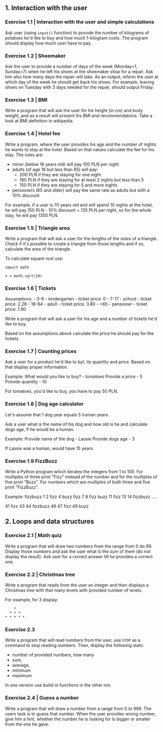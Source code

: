 ## 1. Interaction with the user

### Exercise 1.1 | Interaction with the user and simple calculations
Ask user (using `input()` function) to provide the number of kilograms of potatoes he'd like to buy and how much 1-kilogram costs. The program should display how much user have to pay.

### Exercise 1.2 | Shoemaker

Ask the user to provide a number of days of the week (Monday=1, Sunday=7) when he left his shoes at the shoemaker shop for a repair. Ask him also how many days the repair will take. As an output, inform the user at which day of the week he should get back his shoes. For example, leaving shoes on Tuesday with 3 days needed for the repair, should output Friday. 

### Exercise 1.3 | BMI

Write a program that will ask the user for his height (in cm) and body weight, and as a result will present his BMI and recommendations. Take a look at BMI definition in wikipedia. 

### Exercise 1.4 | Hotel fee

Write a program, where the user provides his age and the number of nights he wants to stay at the hotel. Based on that values calculate the fee for his stay. The rules are:

- minor (below 18 years old) will pay 100 PLN per night
- adults (of age 18 but less than 65) will pay:
    - 200 PLN if they are staying for one night
    - 180 PLN if they are staying for at least 2 nights but less than 5
    - 150 PLN if they are staying for 5 and more nights
- pensioners (65 and older) will pay the same rate as adults but with a 10% discount

For example, if a user is 70 years old and will spend 10 nights at the hotel, he will pay 150 PLN - 10% discount = 135 PLN per night, so for the whole stay, he will pay 1350 PLN.

### Exercise 1.5 | Triangle area

Write a program that will ask a user for the lengths of the sides of a triangle. Check if it's possible to create a triangle from those lengths and if so, calculate the area of the triangle. 

To calculate square root use:
```
import math

x = math.sqrt(10)
```

### Exercise 1.6 | Tickets

Assumptions:
	- 0-6   - kindergarten - ticket price: 0
	- 7-17  - school       - ticket price: 2.28
	- 18-64 - adult        - ticket price: 3.80
	- +65   - pensioner    - ticket price: 1.90

Write a program that will ask a user for his age and a number of tickets he'd like to buy.

Based on the assumptions above calculate the price he should pay for the tickets.

### Exercise 1.7 | Counting prices

Ask a user for a product he'd like to byt, its quantity and price. Based on that display proper information.

Example:
What would you like to buy? - tomatoes
Provide a price - 5
Provide quantity - 10

For tomatoes, you'd like to buy, you have to pay 50 PLN.

### Exercise 1.8 | Dog age calculator

Let's assume that 1 dog year equals 5 human years.

Ask a user what is the name of his dog and how old is he and calculate dogs age, if he would be a human. 

Example:
Provide name of the dog - Lassie
Provide dogs age - 3

If Lassie was a human, would have 15 years.

### Exercise 1.9 FizzBuzz

Write a Python program which iterates the integers from 1 to 100. For multiples of three print "Fizz" instead of the number and for the multiples of five print "Buzz". For numbers which are multiples of both three and five print "FizzBuzz".

Example:
fizzbuzz
1
2
fizz
4
buzz
fizz
7
8
fizz
buzz
11
fizz
13
14
fizzbuzz
 ..... 
 
41
fizz
43
44
fizzbuzz
46
47
fizz
49
buzz

## 2. Loops and data structures

### Exercise 2.1 | Math quiz 

Write a program that will draw two numbers from the range from 0 do 99. Display those numbers and ask the user what is the
sum of them (do not display the result). Ask user for a correct answer till he provides a correct one. 

### Exercise 2.2 | Christmas tree

Write a program that reads from the user an integer and then displays a Christmas tree with that many levels with provided
number of levels.

For example, for 3 display:

```
    *
  * * *
* * * * *
```

### Exercise 2.3

Write a program that will read numbers from the user, use `STOP` as a command to stop reading numbers.
Then, display the following stats:
- number of provided numbers, how many
- sum, 
- average, 
- minimum
- maximum

In one version use build-in functions in the other not.

### Exercise 2.4 | Guess a number

Write a program that will draw a number from a range from 0 to 999. The users task is to guess that number.
When the user provides wrong number, give him a hint, whether the number he is looking for is bigger or smaller from the one he gave.